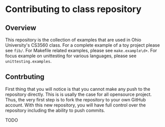 # Contributing to class repository

## Overview

This repository is the collection of examples that are used in Ohio University's CS3560 class. For a complete example of a toy project please see `fib/`.
For Makefile related examples, please see `make.example\d+`. For focus example on unittesting for various languages, please see `unittesting.examples`.

## Contrbuting

First thing that you will notice is that you cannot make any push to the repository directly. This is is usally the case for all opensource project.
Thus, the very first step is to fork the repository to your own GitHub account. With this new repository, you will have full control over the
repository including the ability to push commits.

TODO
